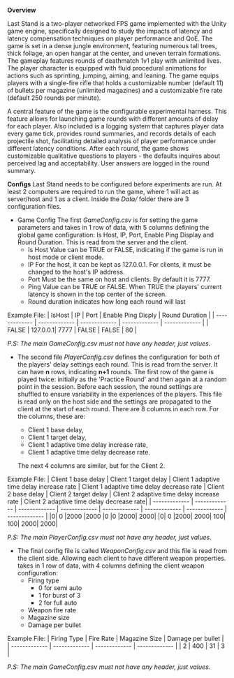**Overview**

Last Stand is a two-player networked FPS game implemented with the Unity game engine, specifically designed to study the impacts of latency and latency compensation techniques on player performance and QoE. The game is set in a dense jungle environment, featuring numerous tall trees, thick foliage, an open hangar at the center, and uneven terrain formations. 
The gameplay features rounds of deathmatch 1v1 play with unlimited lives. The player character is equipped with fluid procedural animations for actions such as sprinting, jumping, aiming, and leaning. The game equips players with a single-fire rifle that holds a customizable number (default 11) of bullets per magazine (unlimited magazines) and a customizable fire rate (default 250 rounds per minute). 

A central feature of the game is the configurable experimental harness. This feature allows for launching game rounds with different amounts of delay for each player. Also included is a logging system that captures player data every game tick, provides round summaries, and records details of each projectile shot, facilitating detailed analysis of player performance under different latency conditions. After each round, the game shows customizable qualitative questions to players - the defaults inquires about perceived lag and acceptability. User answers are logged in the round summary.

**Configs**
Last Stand needs to be configured before experiments are run. At least 2 computers are required to run the game, where 1 will act as server/host and 1 as a client. Inside the *Data/* folder there are 3 configuration files. 

- Game Config
The first *GameConfig.csv* is for setting the game parameters and takes in 1 row of data, with 5 columns defining the global game configuration: Is Host, IP, Port, Enable Ping Display and Round Duration. This is read from the server and the client.
  - Is Host Value can be TRUE or FALSE, indicating if the game is run in host mode or client mode.
  - IP For the host, it can be kept as 127.0.0.1. For clients, it must be changed to the host's IP address.
  - Port Must be the same on host and clients. By default it is 7777.
  - Ping Value can be TRUE or FALSE. When TRUE the players' current latency is shown in the top center of the screen.
  - Round duration indicates how long each round will last
 
Example File:
| IsHost  | IP  | Port  | Enable Ping Disply | Round Duration |
| ------------- | ------------- | ------------- | ------------- | ------------- |
| FALSE	| 127.0.0.1| 	7777 |	FALSE |	FALSE |	80 |

*P.S: The main GameConfig.csv must not have any header, just values.*


- The second file *PlayerConfig.csv* defines the configuration for both of the players' delay settings each round. This is read from the server. It can have **n** rows, indicating **n+1** rounds. The first row of the game is played twice: initially as the 'Practice Round' and then again at a random point in the session. Before each session, the round settings are shuffled to ensure variability in the experiences of the players. This file is read only on the host side and the settings are propagated to the client at the start of each round. There are 8 columns in each row. For the columns, these are:
  - Client 1 base delay,
  - Client 1 target delay,
  - Client 1 adaptive time delay increase rate, 
  - Client 1 adaptive time delay decrease rate.
    
  The next 4 columns are similar, but for the Client 2.

Example File:
| Client 1  base delay | Client 1 target delay  | Client 1 adaptive time delay increase rate | Client 1 adaptive time delay decrease rate | Client 2 base delay | Client 2 target delay | Client 2  adaptive time delay increase rate | Client 2 adaptive time delay decrease rate|
  | ------------- | ------------- | ------------- | ------------- | ------------- | ------------- | ------------- | ------------- |
  |0|	0 |2000	|2000	|0	|0	|2000|	2000|
  |0|	0	|2000|	2000|	100|	100|	2000|	2000|

*P.S: The main PlayerConfig.csv must not have any header, just values.*

- The final config file is called *WeaponConfig.csv* and this file is read from the client side. Allowing each client to have different weapon properties. takes in 1 row of data, with 4 columns defining the client weapon configuration:
  - Firing type
    - 0 for semi auto
    - 1 for burst of 3
    - 2 for full auto
  - Weapon fire rate
  - Magazine size
  - Damage per bullet

Example File:
| Firing Type  | Fire Rate  | Magazine Size  | Damage per bullet |
| ------------- | ------------- | ------------- | ------------- |
| 2	| 400 | 	31 |	3 |

*P.S: The main GameConfig.csv must not have any header, just values.*
    
  


  
  

